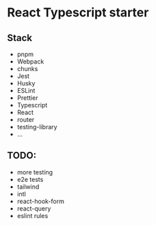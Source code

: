 # React Typescript starter

## Stack

- pnpm
- Webpack
- chunks
- Jest
- Husky
- ESLint
- Prettier
- Typescript
- React
- router
- testing-library
- ...

## TODO:

- more testing
- e2e tests
- tailwind
- intl
- react-hook-form
- react-query
- eslint rules
